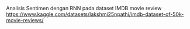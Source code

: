 Analisis Sentimen dengan RNN pada dataset IMDB movie review https://www.kaggle.com/datasets/lakshmi25npathi/imdb-dataset-of-50k-movie-reviews/

